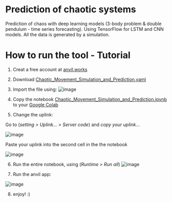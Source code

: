 # Prediction of chaotic systems
Prediction of chaos with deep learning models (3-body problem & double pendulum - time series forecasting). Using TensorFlow for LSTM and CNN models.
All the data is generated by a simulation.

# How to run the tool - Tutorial

1) Creat a free account at [anvil.works](https://anvil.works)
2) Download [Chaotic_Movement_Simulation_and_Prediction.yaml](https://github.com/tuphr2234/ChaosPrediction/blob/main/Chaotic_Movement_Simulation_and_Prediction.ipynb)
3) Import the file using:
![image](https://user-images.githubusercontent.com/44236017/214037319-43190d08-3bb3-45b5-b2a7-f4dfa79ca6d6.png)

4) Copy the notebook [Chaotic_Movement_Simulation_and_Prediction.ipynb](Chaotic_Movement_Simulation_and_Prediction.ipynb) to your [Google Colab](https://colab.research.google.com)
5) Change the uplink:

Go to (_setting > Uplink... > Server code_) and *copy your uplink*...

![image](https://user-images.githubusercontent.com/44236017/214037094-f3aacb89-a517-4299-a9c8-4e92c31d7a7a.png)

Paste your uplink into the second cell in the the notebook

![image](https://user-images.githubusercontent.com/44236017/214041146-03335d62-d50d-4322-a236-5be2f29f079f.png)

6) Run the entire notebook, using (_Runtime > Run all_)
![image](https://user-images.githubusercontent.com/44236017/214040593-8291fbe9-4c0b-40f8-8622-cdfba3c24d3b.png)

8) Run the anvil app:

![image](https://user-images.githubusercontent.com/44236017/214039682-f37b2d28-ad22-4537-82fa-9df2859fb8d8.png)

8) enjoy! :)
